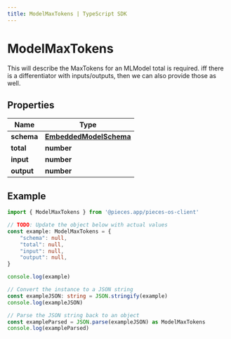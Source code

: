 ```yaml
---
title: ModelMaxTokens | TypeScript SDK
---
```



# ModelMaxTokens

This will describe the MaxTokens for an MLModel  total is required.  iff there is a differentiator with inputs/outputs, then we can also provide those as well.

## Properties

Name | Type
------------ | -------------
**schema** | [**EmbeddedModelSchema**](EmbeddedModelSchema)
**total** | **number**
**input** | **number**
**output** | **number**

## Example

```typescript
import { ModelMaxTokens } from '@pieces.app/pieces-os-client'

// TODO: Update the object below with actual values
const example: ModelMaxTokens = {
    "schema": null,
    "total": null,
    "input": null,
    "output": null,
}

console.log(example)

// Convert the instance to a JSON string
const exampleJSON: string = JSON.stringify(example)
console.log(exampleJSON)

// Parse the JSON string back to an object
const exampleParsed = JSON.parse(exampleJSON) as ModelMaxTokens
console.log(exampleParsed)
```



